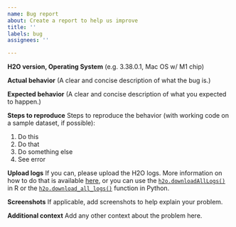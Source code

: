 ```yaml
---
name: Bug report
about: Create a report to help us improve
title: ''
labels: bug
assignees: ''

---
```


**H2O version, Operating System**
(e.g. 3.38.0.1, Mac OS w/ M1 chip)

**Actual behavior**
(A clear and concise description of what the bug is.)

**Expected behavior**
(A clear and concise description of what you expected to happen.)


**Steps to reproduce**
Steps to reproduce the behavior (with working code on a sample dataset, if possible):
1. Do this
2. Do that
3. Do something else
4. See error

**Upload logs**
If you can, please upload the H2O logs.  More information on how to do that is available [here](https://docs.h2o.ai/h2o/latest-stable/h2o-docs/logs.html), or you can use the [`h2o.downloadAllLogs()`](https://docs.h2o.ai/h2o/latest-stable/h2o-r/docs/reference/h2o.downloadAllLogs.html) in R or the [`h2o.download_all_logs()`](https://docs.h2o.ai/h2o/latest-stable/h2o-py/docs/h2o.html#h2o.download_all_logs) function in Python.  

**Screenshots**
If applicable, add screenshots to help explain your problem.

**Additional context**
Add any other context about the problem here.
